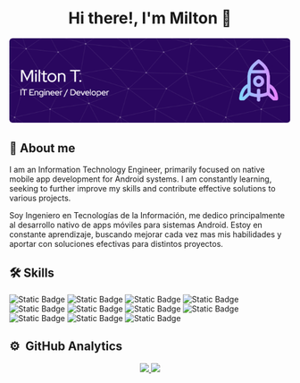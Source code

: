 <div align="center">
<h1 align="center">Hi there!, I'm Milton 👋</h1>
</div>

<div align="center">
  
![Header](./github-header-image.png)

</div>

## 🚀 About me
I am an Information Technology Engineer, primarily focused on native mobile app development for Android systems. I am constantly learning, seeking to further improve my skills and contribute effective solutions to various projects.

Soy Ingeniero en Tecnologías de la Información, me dedico principalmente al desarrollo nativo de apps móviles para sistemas Android. Estoy en constante aprendizaje, buscando mejorar cada vez mas mis habilidades y aportar con soluciones efectivas para distintos proyectos.

## 🛠 Skills
![Static Badge](https://img.shields.io/badge/Android-%2319A635?style=for-the-badge&logo=android&logoColor=%23ffffff)
![Static Badge](https://img.shields.io/badge/Kotlin-%23555555?style=for-the-badge&logo=kotlin)
![Static Badge](https://img.shields.io/badge/JAVA-%23D0120D?style=for-the-badge&logo=coffeescript)
![Static Badge](https://img.shields.io/badge/Jetpack_Compose-%234285F4?style=for-the-badge&logo=jetpackcompose&logoColor=%2319D137)
![Static Badge](https://img.shields.io/badge/SQLite-%23003B57?style=for-the-badge&logo=sqlite)
![Static Badge](https://img.shields.io/badge/Firebase-%23DD2C00?style=for-the-badge&logo=firebase)
![Static Badge](https://img.shields.io/badge/JSON-%23555555?style=for-the-badge&logo=json)
![Static Badge](https://img.shields.io/badge/XML-%23005FAD?style=for-the-badge&logo=xml)
![Static Badge](https://img.shields.io/badge/HTML-%23E34F26?style=for-the-badge&logo=html5&logoColor=%23FFFFFF)
![Static Badge](https://img.shields.io/badge/CSS-%23663399?style=for-the-badge&logo=css)
![Static Badge](https://img.shields.io/badge/JavaScript-%23F7DF1E?style=for-the-badge&logo=javascript&logoColor=%23000000)

## ⚙️ &nbsp;GitHub Analytics

<p align="center">
<a href="https://github.com/milton-code">
  <img height="180em" src="https://github-readme-stats-eight-theta.vercel.app/api?username=milton-code&show_icons=true&theme=algolia&include_all_commits=true&count_private=true"/>
  <img height="180em" src="https://github-readme-stats-eight-theta.vercel.app/api/top-langs/?username=milton-code&layout=compact&langs_count=8&theme=algolia"/>
</a>
</p>
